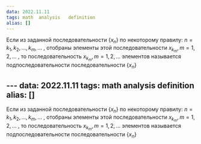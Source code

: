 ```yaml
---
data: 2022.11.11
tags: math  analysis   definition
alias: []
---
```

Если из заданной последовательности $\{x_{n}\}$ по некоторому правилу: $n=k_{1},k_{2},\dots,k_{m},\dots$ , отобраны элементы этой последовательности $x_{k_{m}}, m =1,2,\dots$ , то последовательность $x_{k_{m}}, m =1,2,\dots$ элементов называется подпоследовательности последовательности $\{{x_{n}}\}$

                                                                                                                                                 ---
data: 2022.11.11
tags: math  analysis   definition
alias: []
---
Если из заданной последовательности $\{x_{n}\}$ по некоторому правилу: $n=k_{1},k_{2},\dots,k_{m},\dots$ , отобраны элементы этой последовательности $x_{k_{m}}, m =1,2,\dots$ , то последовательность $x_{k_{m}}, m =1,2,\dots$ элементов называется подпоследовательности последовательности $\{{x_{n}}\}$

